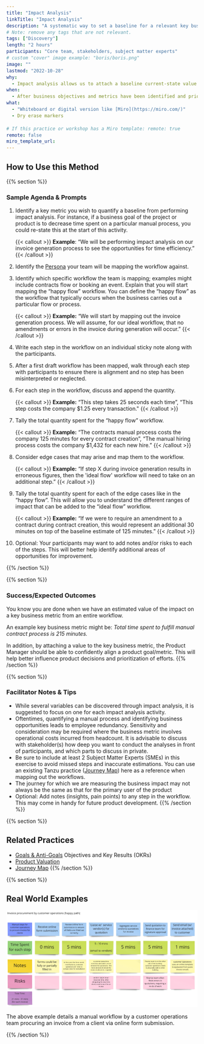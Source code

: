 ```yaml
---
title: "Impact Analysis"
linkTitle: "Impact Analysis"
description: "A systematic way to set a baseline for a relevant key business metric"
# Note: remove any tags that are not relevant.
tags: ["Discovery"]
length: "2 hours"
participants: "Core team, stakeholders, subject matter experts"
# custom "cover" image example: "boris/boris.png"
image: ""
lastmod: "2022-10-28"
why:
  - Impact analysis allows us to attach a baseline current-state value to a key business metric. We can then use this as a basis for setting objectives and key results and measuring the impact of a long-term product initiative.
when:
  - After business objectives and metrics have been identified and prioritized.
what:
  - "Whiteboard or digital version like [Miro](https://miro.com/)"
  - Dry erase markers

# If this practice or workshop has a Miro template: remote: true
remote: false
miro_template_url:
---
```


## How to Use this Method

{{% section %}}

### Sample Agenda & Prompts

1. Identify a key metric you wish to quantify a baseline from performing impact analysis. For instance, if a business goal of the project or product is to decrease time spent on a particular manual process, you could re-state this at the start of this activity.

   {{< callout >}}
   **Example**: “We will be performing impact analysis on our invoice generation process to see the opportunities for time efficiency.”
   {{< /callout >}}

1. Identify the [Persona](/practices/personas) your team will be mapping the workflow against.

1. Identify which specific workflow the team is mapping; examples might include contracts flow or booking an event. Explain that you will start mapping the “happy flow” workflow. You can define the “happy flow” as the workflow that typically occurs when the business carries out a particular flow or process.

   {{< callout >}}
   **Example:** “We will start by mapping out the invoice generation process. We will assume, for our ideal workflow, that no amendments or errors in the invoice during generation will occur.”
   {{< /callout >}}

1. Write each step in the workflow on an individual sticky note along with the participants.

1. After a first draft workflow has been mapped, walk through each step with participants to ensure there is alignment and no step has been misinterpreted or neglected.

1. For each step in the workflow, discuss and append the quantity.

   {{< callout >}}
   **Example:** “This step takes 25 seconds each time”, “This step costs the company $1.25 every transaction."
   {{< /callout >}}

1. Tally the total quantity spent for the “happy flow” workflow.

   {{< callout >}}
   **Example:** “The contracts manual process costs the company 125 minutes for every contract creation”, “The manual hiring process costs the company $1,432 for each new hire.”
   {{< /callout >}}

1. Consider edge cases that may arise and map them to the workflow.

   {{< callout >}}
   **Example:** “If step X during invoice generation results in erroneous figures, then the 'ideal flow' workflow will need to take on an additional step.”
   {{< /callout >}}

1. Tally the total quantity spent for each of the edge cases like in the “happy flow”. This will allow you to understand the different ranges of impact that can be added to the “ideal flow” workflow.

   {{< callout >}}
   **Example:** “If we were to require an amendment to a contract during contract creation, this would represent an additional 30 minutes on top of the baseline estimate of 125 minutes.”
   {{< /callout >}}

1. Optional: Your participants may want to add notes and/or risks to each of the steps. This will better help identify additional areas of opportunities for improvement.

{{% /section %}}

{{% section %}}

### Success/Expected Outcomes

You know you are done when we have an estimated value of the impact on a key business metric from an entire workflow.

An example key business metric might be: _Total time spent to fulfill manual contract process is 215 minutes._

In addition, by attaching a value to the key business metric, the Product Manager should be able to confidently align a product goal/metric. This will help better influence product decisions and prioritization of efforts.
{{% /section %}}

{{% section %}}

### Facilitator Notes & Tips

- While several variables can be discovered through impact analysis, it is suggested to focus on one for each impact analysis activity.
- Oftentimes, quantifying a manual process and identifying business opportunities leads to employee redundancy. Sensitivity and consideration may be required where the business metric involves operational costs incurred from headcount. It is advisable to discuss with stakeholder(s) how deep you want to conduct the analyses in front of participants, and which parts to discuss in private.
- Be sure to include at least 2 Subject Matter Experts (SMEs) in this exercise to avoid missed steps and inaccurate estimations.
  You can use an existing Tanzu practice ([Journey Map](/practices/journey-map)) here as a reference when mapping out the workflows.
- The journey for which we are measuring the business impact may not always be the same as that for the primary user of the product
- Optional: Add notes (insights, pain points) to any step in the workflow. This may come in handy for future product development.
  {{% /section %}}

{{% section %}}

## Related Practices

- [Goals & Anti-Goals](/practices/goals-anti-goals/)
  Objectives and Key Results (OKRs)
- [Product Valuation](/practices/product-valuation/)
- [Journey Map](/practices/journey-map/)
  {{% /section %}}

{{% section %}}

## Real World Examples

![Impact Analysis](images/imact-analysis.png)

The above example details a manual workflow by a customer operations team procuring an invoice from a client via online form submission.

{{% /section %}}
